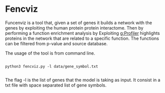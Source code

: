 # Fencviz

Funcenviz is a tool that, given a set of genes it builds a network with the genes by exploiting the human protein protein interactome. Then by performing a function enrichment analysis by Exploiting [g:Profiler](https://biit.cs.ut.ee/gprofiler/gost) highlights proteins in the network that are related to a specific function. The functions can be filtered from p-value and source database.

The usage of the tool is from command line.

```

python3 fencviz.py -l data/gene_symbol.txt


```

The flag -l is the list of genes that the model is taking as input. It consist in a txt file with space separated list of gene symbols.



